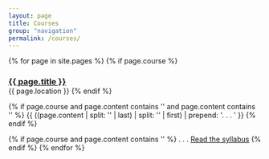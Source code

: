 ```yaml
---
layout: page
title: Courses
group: "navigation"
permalink: /courses/
---
```


{% for page in site.pages %}
  {% if page.course %}
   <h3 style="margin-bottom:0"><a class="post-link" href="{{ page.url }}">{{ page.title }}</a></h3>
   {{ page.location }}
  {% endif %}

 {% if page.course and page.content contains '<!--excerpt.start-->' and page.content contains '<!--excerpt.end-->' %}
  {{ ((page.content | split: '<!--excerpt.start-->' | last) | split: '<!--excerpt.end-->' | first) | prepend: '.&nbsp;.&nbsp;.&nbsp;' }}
 {% endif %}
            
 {% if page.course and page.content contains '<!--excerpt.end-->' %}
  .&nbsp;.&nbsp;.&nbsp;<a href="{{ page.url | prepend: site.baseurl }}">Read the syllabus</a>
 {% endif %}
{% endfor %}